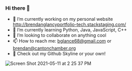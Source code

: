 ### Hi there 👋

<!--
**BrendanGlancy/BrendanGlancy** is a ✨ _special_ ✨ repository because its `README.md` (this file) appears on your GitHub profile. -->


- 🔭 I’m currently working on my personal website http://brendanglancyportfolio-tech.stackstaging.com/
- 🌱 I’m currently learning Python, Java, JavaScript, C++
- 👯 I’m looking to collaborate on anything cool
- 📫 How to reach me: bglance68@gmail.com or brendan@cantonchamber.org
- 🌃 Check out my Github Skyline or your own!


![Screen Shot 2021-05-11 at 2 25 37 PM](https://user-images.githubusercontent.com/61941978/117866649-5efcd100-b265-11eb-8125-c43c341d6eb3.png)

